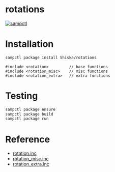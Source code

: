 # rotations

[![sampctl](https://shields.southcla.ws/badge/sampctl-rotations-2f2f2f.svg?style=for-the-badge)](https://github.com/Shiska/rotations)

<!-- This include gives you the possibility to convert rotations -->

# Installation

```bash
sampctl package install Shiska/rotations
```

```pawn
#include <rotation>         // base functions
#include <rotation_misc>    // misc functions
#include <rotation_extra>   // extra functions
```

# Testing

```bash
sampctl package ensure
sampctl package build
sampctl package run
```

# Reference

* [rotation.inc](https://shiska.github.io/rotations/2.0.0/rotation.xml#index)
* [rotation_misc.inc](https://shiska.github.io/rotations/2.0.0/rotation_misc.xml#index)
* [rotation_extra.inc](https://shiska.github.io/rotations/2.0.0/rotation_extra.xml#index)
